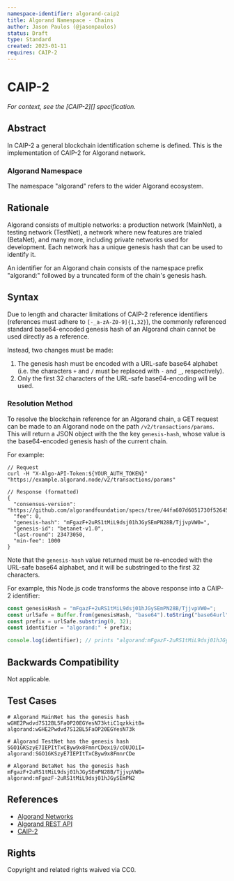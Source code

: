 ```yaml
---
namespace-identifier: algorand-caip2
title: Algorand Namespace - Chains
author: Jason Paulos (@jasonpaulos)
status: Draft
type: Standard
created: 2023-01-11
requires: CAIP-2
---
```


# CAIP-2

*For context, see the [CAIP-2][] specification.*

## Abstract

In CAIP-2 a general blockchain identification scheme is defined. This is the
implementation of CAIP-2 for Algorand network.

### Algorand Namespace

The namespace "algorand" refers to the wider Algorand ecosystem.

## Rationale

Algorand consists of multiple networks: a production network (MainNet), a
testing network (TestNet), a network where new features are trialed (BetaNet),
and many more, including private networks used for development. Each network has
a unique genesis hash that can be used to identify it.

An identifier for an Algorand chain consists of the namespace prefix "algorand:"
followed by a truncated form of the chain's genesis hash.

## Syntax

Due to length and character limitations of CAIP-2 reference identifiers
(references must adhere to `[-_a-zA-Z0-9]{1,32}`), the commonly referenced
standard base64-encoded genesis hash of an Algorand chain cannot be used
directly as a reference.

Instead, two changes must be made:
1. The genesis hash must be encoded with a URL-safe base64 alphabet (i.e. the
   characters `+` and `/` must be replaced with `-` and `_`, respectively).
2. Only the first 32 characters of the URL-safe base64-encoding will be used.

### Resolution Method

To resolve the blockchain reference for an Algorand chain, a GET request can be
made to an Algorand node on the path `/v2/transactions/params`. This will return
a JSON object with the the key `genesis-hash`, whose value is the base64-encoded
genesis hash of the current chain.

For example:

```jsonc
// Request
curl -H "X-Algo-API-Token:${YOUR_AUTH_TOKEN}" "https://example.algorand.node/v2/transactions/params"

// Response (formatted)
{
  "consensus-version": "https://github.com/algorandfoundation/specs/tree/44fa607d6051730f5264526bf3c108d51f0eadb6",
  "fee": 0,
  "genesis-hash": "mFgazF+2uRS1tMiL9dsj01hJGySEmPN28B/TjjvpVW0=",
  "genesis-id": "betanet-v1.0",
  "last-round": 23473050,
  "min-fee": 1000
}
```

Note that the `genesis-hash` value returned must be re-encoded with the URL-safe
base64 alphabet, and it will be substringed to the first 32 characters.

For example, this Node.js code transforms the above response into a CAIP-2 identifier:

```javascript
const genesisHash = "mFgazF+2uRS1tMiL9dsj01hJGySEmPN28B/TjjvpVW0=";
const urlSafe = Buffer.from(genesisHash, "base64").toString("base64url");
const prefix = urlSafe.substring(0, 32);
const identifier = "algorand:" + prefix;

console.log(identifier); // prints "algorand:mFgazF-2uRS1tMiL9dsj01hJGySEmPN2"
```

## Backwards Compatibility

Not applicable.

## Test Cases

```
# Algorand MainNet has the genesis hash wGHE2Pwdvd7S12BL5FaOP20EGYesN73ktiC1qzkkit8=
algorand:wGHE2Pwdvd7S12BL5FaOP20EGYesN73k

# Algorand TestNet has the genesis hash SGO1GKSzyE7IEPItTxCByw9x8FmnrCDexi9/cOUJOiI=
algorand:SGO1GKSzyE7IEPItTxCByw9x8FmnrCDe

# Algorand BetaNet has the genesis hash mFgazF+2uRS1tMiL9dsj01hJGySEmPN28B/TjjvpVW0=
algorand:mFgazF-2uRS1tMiL9dsj01hJGySEmPN2
```

## References

- [Algorand Networks](https://developer.algorand.org/docs/get-details/algorand-networks/)
- [Algorand REST API](https://developer.algorand.org/docs/rest-apis/algod/v2/)
- [CAIP-2](https://github.com/ChainAgnostic/CAIPs/blob/master/CAIPs/caip-2.md)

## Rights

Copyright and related rights waived via CC0.
